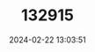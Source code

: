 ---
title: "132915"
category: "Siderastrea stellata"
draft: false
date: 2024-02-22 13:03:51
languages:
  Portuguese: ["Coral Estrela"]
  Spanish; Castilian: ["Coral Estrellita del Sur"]
  English: ["Brazilian Starlet"]
---